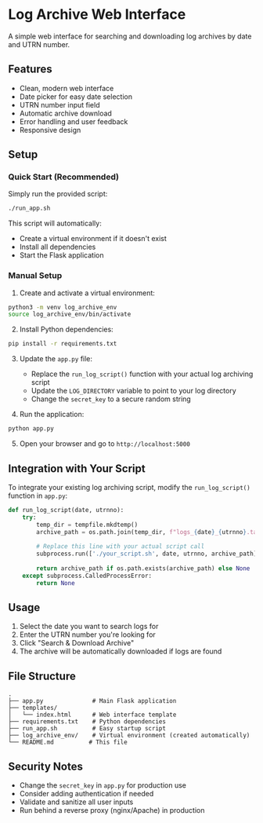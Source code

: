 # Log Archive Web Interface

A simple web interface for searching and downloading log archives by date and UTRN number.

## Features

- Clean, modern web interface
- Date picker for easy date selection
- UTRN number input field
- Automatic archive download
- Error handling and user feedback
- Responsive design

## Setup

### Quick Start (Recommended)
Simply run the provided script:
```bash
./run_app.sh
```

This script will automatically:
- Create a virtual environment if it doesn't exist
- Install all dependencies
- Start the Flask application

### Manual Setup
1. Create and activate a virtual environment:
```bash
python3 -m venv log_archive_env
source log_archive_env/bin/activate
```

2. Install Python dependencies:
```bash
pip install -r requirements.txt
```

3. Update the `app.py` file:
   - Replace the `run_log_script()` function with your actual log archiving script
   - Update the `LOG_DIRECTORY` variable to point to your log directory
   - Change the `secret_key` to a secure random string

4. Run the application:
```bash
python app.py
```

5. Open your browser and go to `http://localhost:5000`

## Integration with Your Script

To integrate your existing log archiving script, modify the `run_log_script()` function in `app.py`:

```python
def run_log_script(date, utrnno):
    try:
        temp_dir = tempfile.mkdtemp()
        archive_path = os.path.join(temp_dir, f"logs_{date}_{utrnno}.tar.gz")
        
        # Replace this line with your actual script call
        subprocess.run(['./your_script.sh', date, utrnno, archive_path], check=True)
        
        return archive_path if os.path.exists(archive_path) else None
    except subprocess.CalledProcessError:
        return None
```

## Usage

1. Select the date you want to search logs for
2. Enter the UTRN number you're looking for
3. Click "Search & Download Archive"
4. The archive will be automatically downloaded if logs are found

## File Structure

```
.
├── app.py              # Main Flask application
├── templates/
│   └── index.html      # Web interface template
├── requirements.txt    # Python dependencies
├── run_app.sh          # Easy startup script
├── log_archive_env/    # Virtual environment (created automatically)
└── README.md          # This file
```

## Security Notes

- Change the `secret_key` in `app.py` for production use
- Consider adding authentication if needed
- Validate and sanitize all user inputs
- Run behind a reverse proxy (nginx/Apache) in production